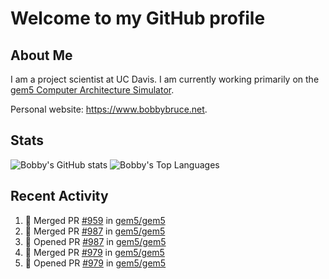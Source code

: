# Welcome to my GitHub profile

## About Me

I am a project scientist at UC Davis. I am currently working primarily on the [gem5 Computer Architecture Simulator](https://github.com/gem5).

Personal website: <https://www.bobbybruce.net>.

## Stats

![Bobby's GitHub stats](https://github-readme-stats.vercel.app/api?username=bobbyrbruce&show_icons=true&theme=responsive&include_all_commits=true&count_private=true&show=reviews&disable_animations=true)
![Bobby's Top Languages ](https://github-readme-stats.vercel.app/api/top-langs/?username=bobbyrbruce&layout=compact&theme=responsive&count_private=true&langs_count=10&disable_animations=true)

## Recent Activity

<!--START_SECTION:activity-->
1. 🎉 Merged PR [#959](https://github.com/gem5/gem5/pull/959) in [gem5/gem5](https://github.com/gem5/gem5)
2. 🎉 Merged PR [#987](https://github.com/gem5/gem5/pull/987) in [gem5/gem5](https://github.com/gem5/gem5)
3. 💪 Opened PR [#987](https://github.com/gem5/gem5/pull/987) in [gem5/gem5](https://github.com/gem5/gem5)
4. 🎉 Merged PR [#979](https://github.com/gem5/gem5/pull/979) in [gem5/gem5](https://github.com/gem5/gem5)
5. 💪 Opened PR [#979](https://github.com/gem5/gem5/pull/979) in [gem5/gem5](https://github.com/gem5/gem5)
<!--END_SECTION:activity-->
